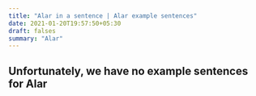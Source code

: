 ```yaml
---
title: "Alar in a sentence | Alar example sentences"
date: 2021-01-20T19:57:50+05:30
draft: falses
summary: "Alar"
---
```

## Unfortunately, we have no example sentences for Alar                 
